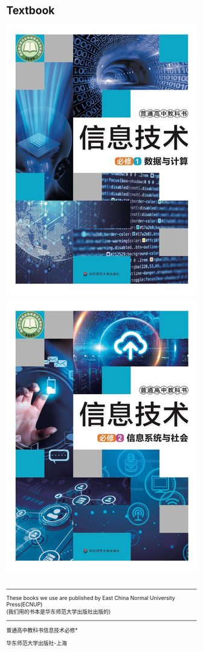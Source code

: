 # Textbook
![必修一](1.jpg)

![必修二](2.jpg)

</br>

- - -

These books we use are published by East China Normal University Press(ECNUP)</br>
(我们用的书本是华东师范大学出版社出版的)

- - -

普通高中教科书信息技术必修*

华东师范大学出版社-上海
